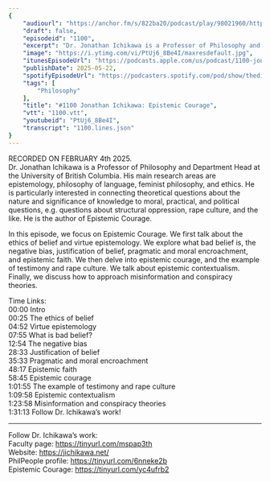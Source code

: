 ```yaml
---
{
	"audiourl": "https://anchor.fm/s/822ba20/podcast/play/98021960/https%3A%2F%2Fd3ctxlq1ktw2nl.cloudfront.net%2Fstaging%2F2025-1-4%2F06455e75-c931-6aac-01d3-9ef1d39eac1c.m4a",
	"draft": false,
	"episodeid": "1100",
	"excerpt": "Dr. Jonathan Ichikawa is a Professor of Philosophy and Department Head at the University of British Columbia. His main research areas are epistemology, philosophy of language, feminist philosophy, and ethics. He is particularly interested in connecting theoretical questions about the nature and significance of knowledge to moral, practical, and political questions, e.g. questions about structural oppression, rape culture, and the like. He is the author of Epistemic Courage.",
	"image": "https://i.ytimg.com/vi/PtUj6_8Be4I/maxresdefault.jpg",
	"itunesEpisodeUrl": "https://podcasts.apple.com/us/podcast/1100-jonathan-ichikawa-epistemic-courage/id1451347236?i=1000709464128&uo=4",
	"publishDate": 2025-05-22,
	"spotifyEpisodeUrl": "https://podcasters.spotify.com/pod/show/thedissenter/episodes/1100-Jonathan-Ichikawa-Epistemic-Courage-e2udt48",
	"tags": [
		"Philosophy"
	],
	"title": "#1100 Jonathan Ichikawa: Epistemic Courage",
	"vtt": "1100.vtt",
	"youtubeid": "PtUj6_8Be4I",
	"transcript": "1100.lines.json"
}
---
```

RECORDED ON FEBRUARY 4th 2025.  
Dr. Jonathan Ichikawa is a Professor of Philosophy and Department Head at the University of British Columbia. His main research areas are epistemology, philosophy of language, feminist philosophy, and ethics. He is particularly interested in connecting theoretical questions about the nature and significance of knowledge to moral, practical, and political questions, e.g. questions about structural oppression, rape culture, and the like. He is the author of Epistemic Courage.

In this episode, we focus on Epistemic Courage. We first talk about the ethics of belief and virtue epistemology. We explore what bad belief is, the negative bias, justification of belief, pragmatic and moral encroachment, and epistemic faith. We then delve into epistemic courage, and the example of testimony and rape culture. We talk about epistemic contextualism. Finally, we discuss how to approach misinformation and conspiracy theories.

Time Links:  
<time>00:00</time> Intro  
<time>00:25</time> The ethics of belief  
<time>04:52</time> Virtue epistemology  
<time>07:55</time> What is bad belief?  
<time>12:54</time> The negative bias  
<time>28:33</time> Justification of belief  
<time>35:33</time> Pragmatic and moral encroachment  
<time>48:17</time> Epistemic faith  
<time>58:45</time> Epistemic courage  
<time>1:01:55</time> The example of testimony and rape culture  
<time>1:09:58</time> Epistemic contextualism  
<time>1:23:58</time> Misinformation and conspiracy theories  
<time>1:31:13</time> Follow Dr. Ichikawa’s work!

---

Follow Dr. Ichikawa’s work:  
Faculty page: https://tinyurl.com/mspap3th  
Website: https://jichikawa.net/  
PhilPeople profile: https://tinyurl.com/6nneke2b  
Epistemic Courage: https://tinyurl.com/yc4ufrb2
